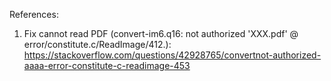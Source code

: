 

References:
1. Fix cannot read PDF (convert-im6.q16: not authorized 'XXX.pdf' @ error/constitute.c/ReadImage/412.):
https://stackoverflow.com/questions/42928765/convertnot-authorized-aaaa-error-constitute-c-readimage-453